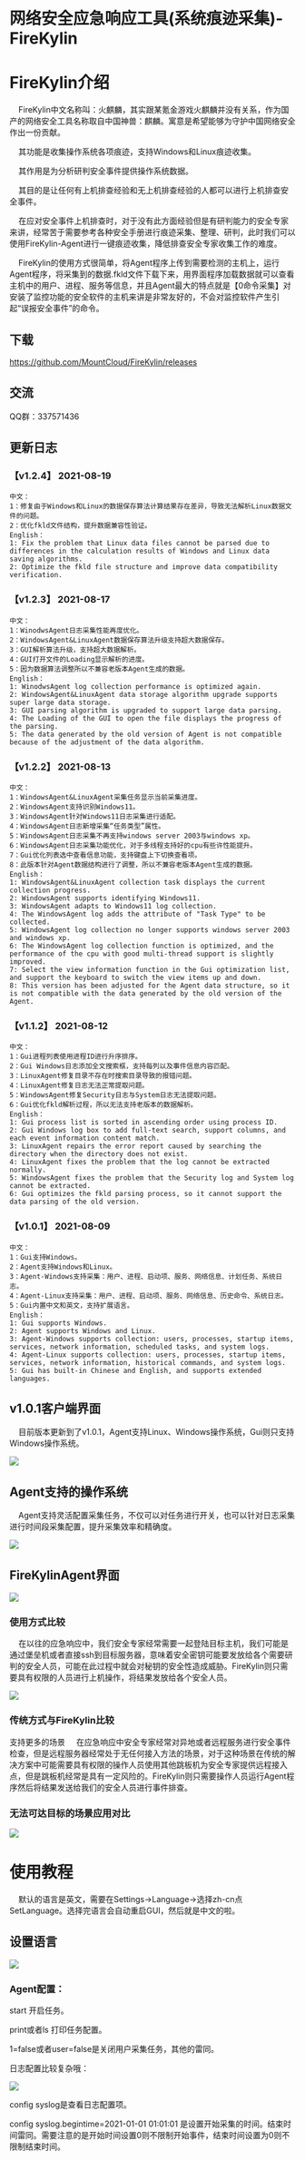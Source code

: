 # 网络安全应急响应工具(系统痕迹采集)-FireKylin

# FireKylin介绍

&nbsp;&nbsp;&nbsp;&nbsp;FireKylin中文名称叫：火麒麟，其实跟某氪金游戏火麒麟并没有关系，作为国产的网络安全工具名称取自中国神兽：麒麟。寓意是希望能够为守护中国网络安全作出一份贡献。

&nbsp;&nbsp;&nbsp;&nbsp;其功能是收集操作系统各项痕迹，支持Windows和Linux痕迹收集。

&nbsp;&nbsp;&nbsp;&nbsp;其作用是为分析研判安全事件提供操作系统数据。

&nbsp;&nbsp;&nbsp;&nbsp;其目的是让任何有上机排查经验和无上机排查经验的人都可以进行上机排查安全事件。

&nbsp;&nbsp;&nbsp;&nbsp;在应对安全事件上机排查时，对于没有此方面经验但是有研判能力的安全专家来讲，经常苦于需要参考各种安全手册进行痕迹采集、整理、研判，此时我们可以使用FireKylin-Agent进行一键痕迹收集，降低排查安全专家收集工作的难度。

&nbsp;&nbsp;&nbsp;&nbsp;FireKylin的使用方式很简单，将Agent程序上传到需要检测的主机上，运行Agent程序，将采集到的数据.fkld文件下载下来，用界面程序加载数据就可以查看主机中的用户、进程、服务等信息，并且Agent最大的特点就是【0命令采集】对安装了监控功能的安全软件的主机来讲是非常友好的，不会对监控软件产生引起“误报安全事件”的命令。

## 下载

https://github.com/MountCloud/FireKylin/releases

## 交流

QQ群：337571436


## 更新日志

### 【v1.2.4】 2021-08-19

```
中文：
1：修复由于Windows和Linux的数据保存算法计算结果存在差异，导致无法解析Linux数据文件的问题。
2：优化fkld文件结构，提升数据兼容性验证。
English：
1: Fix the problem that Linux data files cannot be parsed due to differences in the calculation results of Windows and Linux data saving algorithms.
2: Optimize the fkld file structure and improve data compatibility verification.
```


### 【v1.2.3】 2021-08-17

```
中文：
1：WinodwsAgent日志采集性能再度优化。
2：WindowsAgent&LinuxAgent数据保存算法升级支持超大数据保存。
3：GUI解析算法升级，支持超大数据解析。
4：GUI打开文件的Loading显示解析的进度。
5：因为数据算法调整所以不兼容老版本Agent生成的数据。
English：
1: WinodwsAgent log collection performance is optimized again.
2: WindowsAgent&LinuxAgent data storage algorithm upgrade supports super large data storage.
3: GUI parsing algorithm is upgraded to support large data parsing.
4: The Loading of the GUI to open the file displays the progress of the parsing.
5: The data generated by the old version of Agent is not compatible because of the adjustment of the data algorithm.
```

### 【v1.2.2】 2021-08-13

```
中文：
1：WindowsAgent&LinuxAgent采集任务显示当前采集进度。
2：WindowsAgent支持识别Windows11。
3：WindowsAgent针对Windows11日志采集进行适配。
4：WindowsAgent日志新增采集“任务类型”属性。
5：WindowsAgent日志采集不再支持windows server 2003与windows xp。
6：WindowsAgent日志采集功能优化，对于多线程支持好的cpu有些许性能提升。
7：Gui优化列表选中查看信息功能，支持键盘上下切换查看项。
8：此版本针对Agent数据结构进行了调整，所以不兼容老版本Agent生成的数据。
English：
1: WindowsAgent&LinuxAgent collection task displays the current collection progress.
2: WindowsAgent supports identifying Windows11.
3: WindowsAgent adapts to Windows11 log collection.
4: The WindowsAgent log adds the attribute of "Task Type" to be collected.
5: WindowsAgent log collection no longer supports windows server 2003 and windows xp.
6: The WindowsAgent log collection function is optimized, and the performance of the cpu with good multi-thread support is slightly improved.
7: Select the view information function in the Gui optimization list, and support the keyboard to switch the view items up and down.
8: This version has been adjusted for the Agent data structure, so it is not compatible with the data generated by the old version of the Agent.
```

### 【v1.1.2】 2021-08-12

```
中文：
1：Gui进程列表使用进程ID进行升序排序。
2：Gui Windows日志添加全文搜索框，支持每列以及事件信息内容匹配。
3：LinuxAgent修复目录不存在时搜索目录导致的报错问题。
4：LinuxAgent修复日志无法正常提取问题。
5：WindowsAgent修复Security日志与System日志无法提取问题。
6：Gui优化fkld解析过程，所以无法支持老版本的数据解析。
English：
1: Gui process list is sorted in ascending order using process ID.
2: Gui Windows log box to add full-text search, support columns, and each event information content match.
3: LinuxAgent repairs the error report caused by searching the directory when the directory does not exist.
4: LinuxAgent fixes the problem that the log cannot be extracted normally.
5: WindowsAgent fixes the problem that the Security log and System log cannot be extracted.
6: Gui optimizes the fkld parsing process, so it cannot support the data parsing of the old version.
```

### 【v1.0.1】 2021-08-09

```
中文：
1：Gui支持Windows。
2：Agent支持Windows和Linux。
3：Agent-Windows支持采集：用户、进程、启动项、服务、网络信息、计划任务、系统日志。
4：Agent-Linux支持采集：用户、进程、启动项、服务、网络信息、历史命令、系统日志。
5：Gui内置中文和英文，支持扩展语言。
English：
1: Gui supports Windows.
2: Agent supports Windows and Linux.
3: Agent-Windows supports collection: users, processes, startup items, services, network information, scheduled tasks, and system logs.
4: Agent-Linux supports collection: users, processes, startup items, services, network information, historical commands, and system logs.
5: Gui has built-in Chinese and English, and supports extended languages.
```

## v1.0.1客户端界面
&nbsp;&nbsp;&nbsp;&nbsp;目前版本更新到了v1.0.1，Agent支持Linux、Windows操作系统，Gui则只支持Windows操作系统。

![](images/firekylin-v1.0.1-ui.png)

## Agent支持的操作系统
&nbsp;&nbsp;&nbsp;&nbsp;Agent支持灵活配置采集任务，不仅可以对任务进行开关，也可以针对日志采集进行时间段采集配置，提升采集效率和精确度。

![](images/firekylin-v1.0.1-platform.png)

## FireKylinAgent界面

![](images/firekylin-v1.0.1-agent-ui.png)

### 使用方式比较
&nbsp;&nbsp;&nbsp;&nbsp;在以往的应急响应中，我们安全专家经常需要一起登陆目标主机，我们可能是通过堡垒机或者直接ssh到目标服务器，意味着安全密钥可能要发放给各个需要研判的安全人员，可能在此过程中就会对秘钥的安全性造成威胁。FireKylin则只需要具有权限的人员进行上机操作，将结果发放给各个安全人员。

![](images/firekylin-v1.0.1-use.png)

### 传统方式与FireKylin比较
支持更多的场景
&nbsp;&nbsp;&nbsp;&nbsp;在应急响应中安全专家经常对异地或者远程服务进行安全事件检查，但是远程服务器经常处于无任何接入方法的场景，对于这种场景在传统的解决方案中可能需要具有权限的操作人员使用其他跳板机为安全专家提供远程接入点，但是跳板机经常是具有一定风险的。FireKylin则只需要操作人员运行Agent程序然后将结果发送给我们的安全人员进行事件排查。

### 无法可达目标的场景应用对比
![](images/firekylin-v1.0.1-scene.png)

# 使用教程
&nbsp;&nbsp;&nbsp;&nbsp;默认的语言是英文，需要在Settings->Language->选择zh-cn点SetLanguage。选择完语言会自动重启GUI，然后就是中文的啦。

## 设置语言

![](images/firekylin-language.png)

### Agent配置：

start  开启任务。

print或者ls  打印任务配置。

1=false或者user=false是关闭用户采集任务，其他的雷同。

日志配置比较复杂哦：

![](images/firekylin-syslogconfig.png)

config syslog是查看日志配置项。

config syslog.begintime=2021-01-01 01:01:01  是设置开始采集的时间。结束时间雷同。需要注意的是开始时间设置0则不限制开始事件，结束时间设置为0则不限制结束时间。

